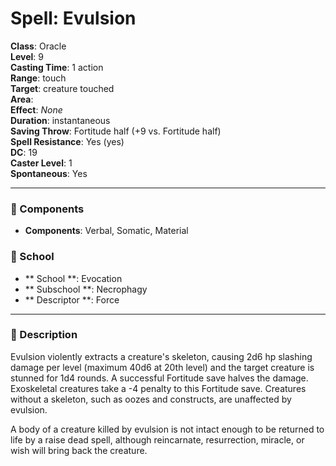 
# Spell: Evulsion
**Class**: Oracle  
**Level**: 9  
**Casting Time**: 1 action  
**Range**: touch  
**Target**: creature touched  
**Area**:   
**Effect**: _None_  
**Duration**: instantaneous  
**Saving Throw**: Fortitude half (+9 vs. Fortitude half)  
**Spell Resistance**: Yes (yes)  
**DC**: 19  
**Caster Level**: 1  
**Spontaneous**: Yes

---

### 🔮 Components
- **Components**: Verbal, Somatic, Material

### 🏫 School
- ** School **: Evocation
- ** Subschool **: Necrophagy
- ** Descriptor **: Force
---

### 📜 Description
Evulsion violently extracts a creature's skeleton, causing 2d6 hp slashing damage per level (maximum 40d6 at 20th level) and the target creature is stunned for 1d4 rounds. A successful Fortitude save halves the damage. Exoskeletal creatures take a -4 penalty to this Fortitude save. Creatures without a skeleton, such as oozes and constructs, are unaffected by evulsion.

A body of a creature killed by evulsion is not intact enough to be returned to life by a raise dead spell, although reincarnate, resurrection, miracle, or wish will bring back the creature.
